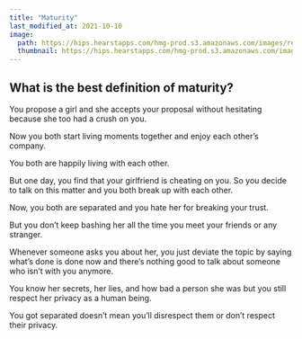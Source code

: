 ```yaml
---
title: "Maturity"
last_modified_at: 2021-10-10
image: 
  path: https://hips.hearstapps.com/hmg-prod.s3.amazonaws.com/images/relationship-problems-issues-1612797575.jpg?crop=0.6666666666666666xw:1xh;center,top&resize=640:*
  thumbnail: https://hips.hearstapps.com/hmg-prod.s3.amazonaws.com/images/relationship-problems-issues-1612797575.jpg?crop=0.6666666666666666xw:1xh;center,top&resize=640:*
---
```


## What is the best definition of maturity?

You propose a girl and she accepts your proposal without hesitating because she too had a crush on you.

Now you both start living moments together and enjoy each other’s company.

You both are happily living with each other.


But one day, you find that your girlfriend is cheating on you. So you decide to talk on this matter and you both break up with each other.

Now, you both are separated and you hate her for breaking your trust.

But you don’t keep bashing her all the time you meet your friends or any stranger.

Whenever someone asks you about her, you just deviate the topic by saying what’s done is done now and there’s nothing good to talk about someone who isn’t with you anymore.

You know her secrets, her lies, and how bad a person she was but you still respect her privacy as a human being.

You got separated doesn’t mean you’ll disrespect them or don’t respect their privacy.

